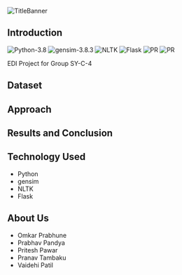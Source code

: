 ![TitleBanner](https://github.com/OverPoweredDev/Pharma_NLPSearch/blob/master/images/EDI_banner2.png)

## Introduction

![Python-3.8](https://img.shields.io/badge/Python-3.8-green?style=flat-square)
![gensim-3.8.3](https://img.shields.io/badge/gensim-3.8.3-blue?style=flat-square)
![NLTK](https://img.shields.io/badge/NLTK-3.5-purple?style=flat-square)
![Flask](https://img.shields.io/badge/Flask-1.1.5-lightgreen?style=flat-square)
![PR](https://img.shields.io/badge/PRs-welcome-red?style=flat-square)
![PR](https://img.shields.io/badge/%20-Open%20Source-blueviolet?style=flat-square)

EDI Project for Group SY-C-4

## Dataset

## Approach

## Results and Conclusion

## Technology Used

- Python
- gensim
- NLTK
- Flask

## About Us

- Omkar Prabhune
- Prabhav Pandya
- Pritesh Pawar
- Pranav Tambaku
- Vaidehi Patil
